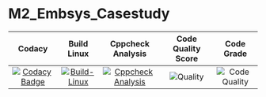 # M2_Embsys_Casestudy

|Codacy| Build Linux| Cppcheck Analysis| Code Quality Score | Code Grade |
| :---: | :---: | :---: | :---: | :---: |
[![Codacy Badge](https://app.codacy.com/project/badge/Grade/90cc32738aa94454a3689d2090de98ec)](https://www.codacy.com/gh/Venkyvenku/M2_Embsys_Casestudy/dashboard?utm_source=github.com&amp;utm_medium=referral&amp;utm_content=Venkyvenku/M2_Embsys_Casestudy&amp;utm_campaign=Badge_Grade)|[![Build-Linux](https://github.com/supraja-vura/M2_Distance_Measurement/actions/workflows/build.yml/badge.svg)](https://github.com/supraja-vura/M2_Distance_Measurement/actions/workflows/build.yml)|[![Cppcheck Analysis](https://github.com/Venkyvenku/M2_Embsys_Casestudy/actions/workflows/main.yml/badge.svg)](https://github.com/Venkyvenku/M2_Embsys_Casestudy/actions/workflows/main.yml)|![Quality](https://api.codiga.io/project/33125/score/svg) | ![Code Quality](https://api.codiga.io/project/33125/status/svg) |
